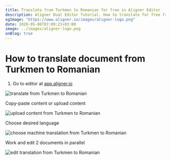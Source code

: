```yaml
---
title: Translate from Turkmen to Romanian for free in Aligner Editor
description: Aligner Dual Editor Tutorial. How to translate for free from Turkmen to Romanian. Aligner is multilingual document management platform. 
ogImage: "https://www.aligner.io/images/aligner-logo.png"
date: 2020-05-06T07:09:21+03:00
image: ../images/aligner-logo.png
onBlog: true
---
```


# How to translate document from Turkmen to Romanian

1. Go to editor at [app.aligner.io](https://app.aligner.io "Aligner App web page")

![translate from Turkmen to Romanian](../aligner-blank-editor.png "translate from Turkmen to Romanian")

Copy-paste content or upload content

![upload content from Turkmen to Romanian](../aligner-uploaded-document.png "upload content from Turkmen to Romanian")

Choose desired language

![choose machine translation from Turkmen to Romanian](../aligner-language-dropdown.png "choose machine translation from Turkmen to Romanian")

Work and edit 2 documents in parallel

![edit translation from Turkmen to Romanian](../aligner-double-sitded-editor.png "edit translation from Turkmen to Romanian")

